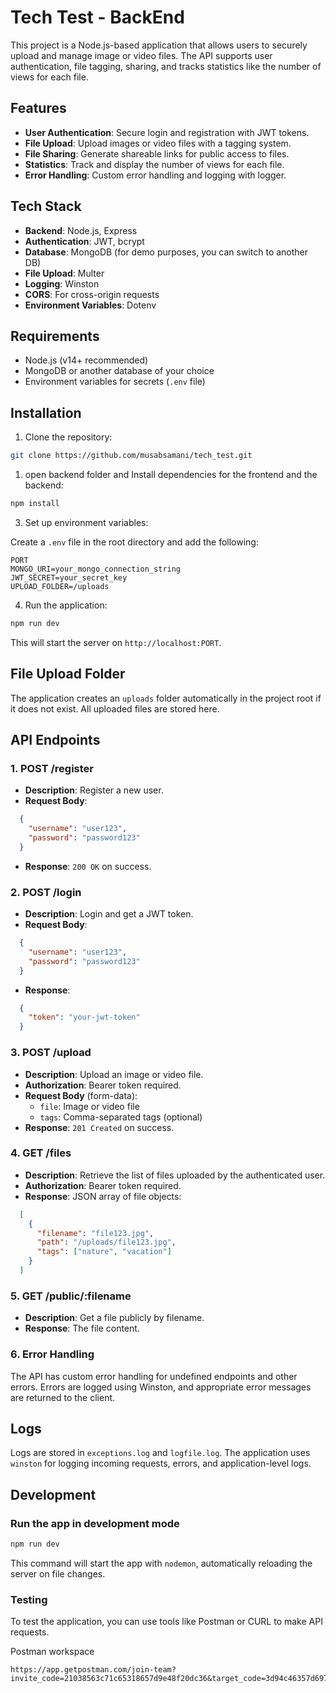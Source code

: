 # Tech Test - BackEnd

This project is a Node.js-based application that allows users to securely upload and manage image or video files. The API supports user authentication, file tagging, sharing, and tracks statistics like the number of views for each file.

## Features

- **User Authentication**: Secure login and registration with JWT tokens.
- **File Upload**: Upload images or video files with a tagging system.
- **File Sharing**: Generate shareable links for public access to files.
- **Statistics**: Track and display the number of views for each file.
- **Error Handling**: Custom error handling and logging with logger.

## Tech Stack

- **Backend**: Node.js, Express
- **Authentication**: JWT, bcrypt
- **Database**: MongoDB (for demo purposes, you can switch to another DB)
- **File Upload**: Multer
- **Logging**: Winston
- **CORS**: For cross-origin requests
- **Environment Variables**: Dotenv

## Requirements

- Node.js (v14+ recommended)
- MongoDB or another database of your choice
- Environment variables for secrets (`.env` file)

## Installation

1. Clone the repository:

```bash
git clone https://github.com/musabsamani/tech_test.git
```

1. open backend folder and Install dependencies for the frontend and the backend:

```bash
npm install
```

3. Set up environment variables:

Create a `.env` file in the root directory and add the following:

```env
PORT
MONGO_URI=your_mongo_connection_string
JWT_SECRET=your_secret_key
UPLOAD_FOLDER=/uploads
```

4. Run the application:

```bash
npm run dev
```

This will start the server on `http://localhost:PORT`.

## File Upload Folder

The application creates an `uploads` folder automatically in the project root if it does not exist. All uploaded files are stored here.

## API Endpoints

### 1. **POST /register**

- **Description**: Register a new user.
- **Request Body**:

```json
  {
    "username": "user123",
    "password": "password123"
  }
```

- **Response**: `200 OK` on success.

### 2. **POST /login**

- **Description**: Login and get a JWT token.
- **Request Body**:

```json
  {
    "username": "user123",
    "password": "password123"
  }
```

- **Response**:

```json
  {
    "token": "your-jwt-token"
  }
```

### 3. **POST /upload**

- **Description**: Upload an image or video file.
- **Authorization**: Bearer token required.
- **Request Body** (form-data):
  - `file`: Image or video file
  - `tags`: Comma-separated tags (optional)
- **Response**: `201 Created` on success.

### 4. **GET /files**

- **Description**: Retrieve the list of files uploaded by the authenticated user.
- **Authorization**: Bearer token required.
- **Response**: JSON array of file objects:

```json
  [
    {
      "filename": "file123.jpg",
      "path": "/uploads/file123.jpg",
      "tags": ["nature", "vacation"]
    }
  ]
```

### 5. **GET /public/:filename**

- **Description**: Get a file publicly by filename.
- **Response**: The file content.

### 6. **Error Handling**

The API has custom error handling for undefined endpoints and other errors. Errors are logged using Winston, and appropriate error messages are returned to the client.

## Logs

Logs are stored in `exceptions.log` and `logfile.log`. The application uses `winston` for logging incoming requests, errors, and application-level logs.

## Development

### Run the app in development mode

```bash
npm run dev
```

This command will start the app with `nodemon`, automatically reloading the server on file changes.

### Testing

To test the application, you can use tools like Postman or CURL to make API requests.

Postman workspace

```text
https://app.getpostman.com/join-team?invite_code=21038563c71c65318657d9e48f20dc36&target_code=3d94c46357d697618273f4068a4a12a0
```
